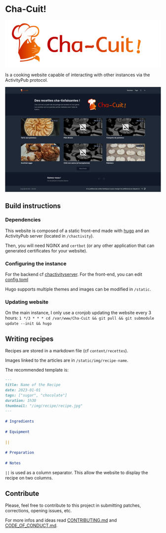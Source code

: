# Cha-Cuit!

![](static/logo.png)

Is a cooking website capable of interacting with other instances via the ActivityPub protocol.

![](static/screenshot.png)

## Build instructions

### Dependencies

This website is composed of a static front-end made with [hugo](https://gohugo.io/installation/linux/) and
an ActivityPub server (located in `/chactivity`).

Then, you will need NGINX and `certbot` (or any other application that can generated certificates for your website).

### Configuring the instance

For the backend cf [chactivityserver](/chactivityserver/README.md).
For the front-end, you can edit [config.toml](/config.toml)

Hugo supports multiple themes and images can be modified in `/static`.

### Updating website

On the main instance, I only use a cronjob updating the website every 3 hours:
`1 */3 * * * cd /var/www/Cha-Cuit && git pull && git submodule update --init && hugo`

## Writing recipes

Recipes are stored in a markdown file (cf `content/recettes`).

Images linked to the articles are in `/static/img/recipe-name`.

The recommended template is:

```md
---
title: Name of the Recipe
date: 2023-01-01
tags: ["sugar", "chocolate"]
duration: 1h30
thumbnail: "/img/recipe/recipe.jpg"
---

# Ingredients

# Equipment

||

# Preparation

# Notes
```

`||` is used as a column separator. This allow the website to display the recipe on two columns.


## Contribute

Please, feel free to contribute to this project in submitting patches, corrections, opening issues, etc.

For more infos and ideas read [CONTRIBUTING.md](/CONTRIBUTING.md) and [CODE_OF_CONDUCT.md](/CODE_OF_CONDUCT.md).